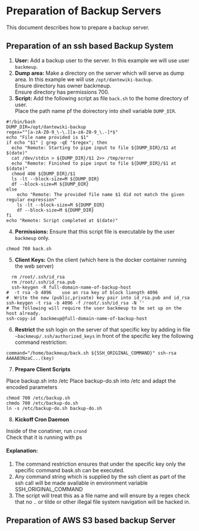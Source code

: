 # Preparation of Backup Servers

This document describes how to prepare a backup server.

## Preparation of an ssh based Backup System

1. **User:** Add a backup user to the server. In this example we will use user `backmeup`.
2. **Dump area:** Make a directory on the server which will serve as dump area. In this example we will use `/opt/dantewiki-backup`.
<br>Ensure directory has owner backmeup.
<br>Ensure directory has permissions 700. 
2. **Script:** Add the following script as file `back.sh` to the home directory of user. 
<br>Place the path name pf the doirectory into shell variable `DUMP_DIR`.

```
#!/bin/bash
DUMP_DIR=/opt/dantewiki-backup
regex="^[a-zA-Z0-9_\-\.][a-zA-Z0-9_\.-]*$"
echo "File name provided is $1"
if echo "$1" | grep -qE "$regex"; then
  echo "Remote: Starting to pipe input to file ${DUMP_DIR}/$1 at $(date)"
  cat /dev/stdin > ${DUMP_DIR}/$1 2>> /tmp/error
  echo "Remote: Finished to pipe input to file ${DUMP_DIR}/$1 at $(date)"
  chmod 400 ${DUMP_DIR}/$1
  ls -lt --block-size=M ${DUMP_DIR}
  df --block-size=M ${DUMP_DIR}
else
    echo "Remote: The provided file name $1 did not match the given regular expression"
    ls -lt --block-size=M ${DUMP_DIR}
    df --block-size=M ${DUMP_DIR}
fi
echo "Remote: Script completed at $(date)"
```

4. **Permissions:** Ensure that this script file is executable by the user `backmeup` only.

```
chmod 700 back.sh
```

5. **Client Keys:** On the client (which here is the docker container running the web server)

``` 
  rm /root/.ssh/id_rsa
  rm /root/.ssh/id_rsa.pub
  ssh-keygen -R full-domain-name-of-backup-host
#  -t rsa -b 4096    use an rsa key of block liength 4096
#  Write the new (public,private) key pair into id_rsa.pub and id_rsa
ssh-keygen -t rsa -b 4096 -f /root/.ssh/id_rsa -N ''
# The following will require the user backmeup to be set up on the host already.
ssh-copy-id  backmeup@full-domain-name-of-backup-host
``` 

6. **Restrict** the ssh login on the server of that specific key by adding in file `~backmeup/.ssh/authorized_keys` in front of the specific key the following command restriction:

```
command="/home/backmeup/back.sh ${SSH_ORIGINAL_COMMAND}" ssh-rsa AAAAB3NzaC...(key)
```

7. **Prepare Client Scripts**

Place backup.sh into /etc
Place backup-do.sh into /etc and adapt the encoded parameters

```
chmod 700 /etc/backup.sh
chmdo 700 /etc/backup-do.sh
ln -s /etc/backup-do.sh backup-do.sh
``` 

8. **Kickoff Cron Daemon**

Inside of the conatiner, run `crond`
<br>Check that it is running with ps


#### Explanation:

1. The command restriction ensures that under the specific key only the specific command bask.sh can be executed.
2. Any command string which is supplied by the ssh client as part of the ssh call will be made available in environment variable SSH_ORIGINAL_COMMAND
3. The script will treat this as a file name and will ensure by a regex check that no .. or tilde or other illegal file system navigation will be hacked in.

## Preparation of AWS S3 based backup Server